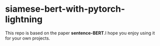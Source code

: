 # siamese-bert-with-pytorch-lightning
This repo is based on the paper **sentence-BERT**.I hope you enjoy using it for your own projects.



